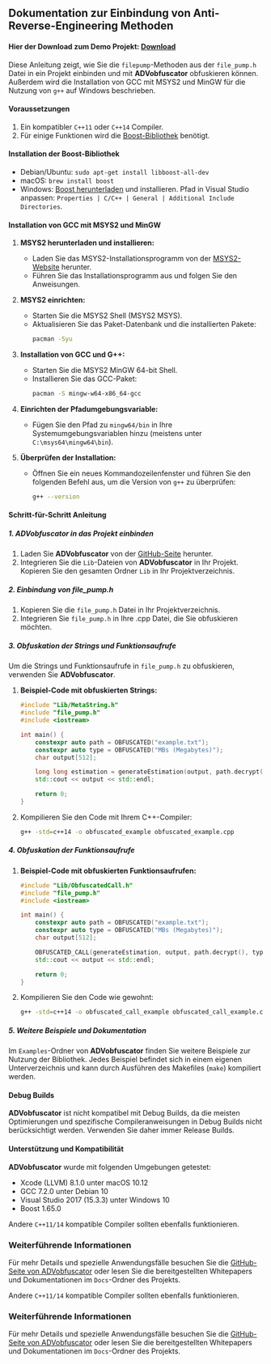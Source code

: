 ## Dokumentation zur Einbindung von Anti-Reverse-Engineering Methoden

#### Hier der Download zum Demo Projekt: [Download](https://github.com/josefschmidt0/Project-Datenbank-CLI/raw/main/Datenbank.exe)

Diese Anleitung zeigt, wie Sie die `filepump`-Methoden aus der `file_pump.h` Datei in ein Projekt einbinden und mit **ADVobfuscator** obfuskieren können. Außerdem wird die Installation von GCC mit MSYS2 und MinGW für die Nutzung von `g++` auf Windows beschrieben.

#### Voraussetzungen

1. Ein kompatibler `C++11` oder `C++14` Compiler.
2. Für einige Funktionen wird die [Boost-Bibliothek](https://www.boost.org) benötigt.

#### Installation der Boost-Bibliothek

- Debian/Ubuntu: `sudo apt-get install libboost-all-dev`
- macOS: `brew install boost`
- Windows: [Boost herunterladen](https://www.boost.org/users/download/) und installieren. Pfad in Visual Studio anpassen: `Properties | C/C++ | General | Additional Include Directories`.

#### Installation von GCC mit MSYS2 und MinGW

1. **MSYS2 herunterladen und installieren:**
   - Laden Sie das MSYS2-Installationsprogramm von der [MSYS2-Website](https://www.msys2.org/) herunter.
   - Führen Sie das Installationsprogramm aus und folgen Sie den Anweisungen.

2. **MSYS2 einrichten:**
   - Starten Sie die MSYS2 Shell (MSYS2 MSYS).
   - Aktualisieren Sie das Paket-Datenbank und die installierten Pakete:
     ```sh
     pacman -Syu
     ```

3. **Installation von GCC und G++:**
   - Starten Sie die MSYS2 MinGW 64-bit Shell.
   - Installieren Sie das GCC-Paket:
     ```sh
     pacman -S mingw-w64-x86_64-gcc
     ```

4. **Einrichten der Pfadumgebungsvariable:**
   - Fügen Sie den Pfad zu `mingw64/bin` in Ihre Systemumgebungsvariablen hinzu (meistens unter `C:\msys64\mingw64\bin`).

5. **Überprüfen der Installation:**
   - Öffnen Sie ein neues Kommandozeilenfenster und führen Sie den folgenden Befehl aus, um die Version von `g++` zu überprüfen:
     ```sh
     g++ --version
     ```

#### Schritt-für-Schritt Anleitung

##### 1. ADVobfuscator in das Projekt einbinden

1. Laden Sie **ADVobfuscator** von der [GitHub-Seite](https://github.com/andrivet/ADVobfuscator) herunter.
2. Integrieren Sie die `Lib`-Dateien von **ADVobfuscator** in Ihr Projekt. Kopieren Sie den gesamten Ordner `Lib` in Ihr Projektverzeichnis.

##### 2. Einbindung von file_pump.h

1. Kopieren Sie die `file_pump.h` Datei in Ihr Projektverzeichnis.
2. Integrieren Sie `file_pump.h` in Ihre .cpp Datei, die Sie obfuskieren möchten.

##### 3. Obfuskation der Strings und Funktionsaufrufe

Um die Strings und Funktionsaufrufe in `file_pump.h` zu obfuskieren, verwenden Sie **ADVobfuscator**.

1. **Beispiel-Code mit obfuskierten Strings:**
   ```cpp
   #include "Lib/MetaString.h"
   #include "file_pump.h"
   #include <iostream>

   int main() {
       constexpr auto path = OBFUSCATED("example.txt");
       constexpr auto type = OBFUSCATED("MBs (Megabytes)");
       char output[512];

       long long estimation = generateEstimation(output, path.decrypt(), type.decrypt(), 10);
       std::cout << output << std::endl;

       return 0;
   }
   ```

2. Kompilieren Sie den Code mit Ihrem C++-Compiler:
   ```sh
   g++ -std=c++14 -o obfuscated_example obfuscated_example.cpp
   ```

##### 4. Obfuskation der Funktionsaufrufe

1. **Beispiel-Code mit obfuskierten Funktionsaufrufen:**
   ```cpp
   #include "Lib/ObfuscatedCall.h"
   #include "file_pump.h"
   #include <iostream>

   int main() {
       constexpr auto path = OBFUSCATED("example.txt");
       constexpr auto type = OBFUSCATED("MBs (Megabytes)");
       char output[512];

       OBFUSCATED_CALL(generateEstimation, output, path.decrypt(), type.decrypt(), 10);
       std::cout << output << std::endl;

       return 0;
   }
   ```

2. Kompilieren Sie den Code wie gewohnt:
   ```sh
   g++ -std=c++14 -o obfuscated_call_example obfuscated_call_example.cpp
   ```

##### 5. Weitere Beispiele und Dokumentation

Im `Examples`-Ordner von **ADVobfuscator** finden Sie weitere Beispiele zur Nutzung der Bibliothek. Jedes Beispiel befindet sich in einem eigenen Unterverzeichnis und kann durch Ausführen des Makefiles (`make`) kompiliert werden.

#### Debug Builds

**ADVobfuscator** ist nicht kompatibel mit Debug Builds, da die meisten Optimierungen und spezifische Compileranweisungen in Debug Builds nicht berücksichtigt werden. Verwenden Sie daher immer Release Builds.

#### Unterstützung und Kompatibilität

**ADVobfuscator** wurde mit folgenden Umgebungen getestet:
- Xcode (LLVM) 8.1.0 unter macOS 10.12
- GCC 7.2.0 unter Debian 10
- Visual Studio 2017 (15.3.3) unter Windows 10
- Boost 1.65.0

Andere `C++11/14` kompatible Compiler sollten ebenfalls funktionieren.

### Weiterführende Informationen

Für mehr Details und spezielle Anwendungsfälle besuchen Sie die [GitHub-Seite von ADVobfuscator](https://github.com/andrivet/ADVobfuscator) oder lesen Sie die bereitgestellten Whitepapers und Dokumentationen im `Docs`-Ordner des Projekts.

Andere `C++11/14` kompatible Compiler sollten ebenfalls funktionieren.

### Weiterführende Informationen

Für mehr Details und spezielle Anwendungsfälle besuchen Sie die [GitHub-Seite von ADVobfuscator](https://github.com/andrivet/ADVobfuscator) oder lesen Sie die bereitgestellten Whitepapers und Dokumentationen im `Docs`-Ordner des Projekts.
